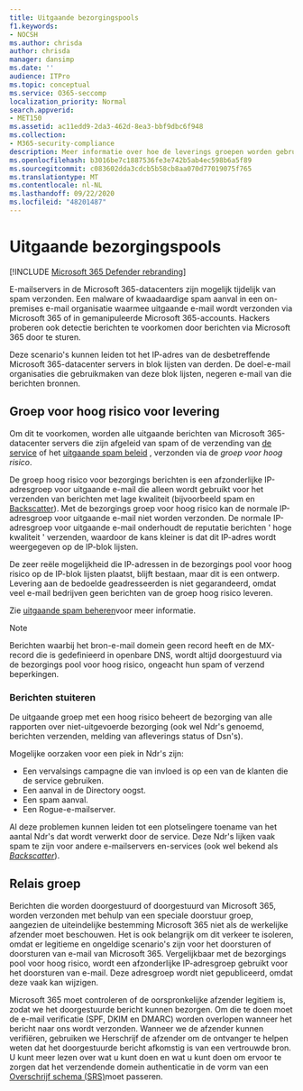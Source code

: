 ```yaml
---
title: Uitgaande bezorgingspools
f1.keywords:
- NOCSH
ms.author: chrisda
author: chrisda
manager: dansimp
ms.date: ''
audience: ITPro
ms.topic: conceptual
ms.service: O365-seccomp
localization_priority: Normal
search.appverid:
- MET150
ms.assetid: ac11edd9-2da3-462d-8ea3-bbf9dbc6f948
ms.collection:
- M365-security-compliance
description: Meer informatie over hoe de leverings groepen worden gebruikt om de reputatie van e-mailservers in de Microsoft 365-datacenters te beschermen.
ms.openlocfilehash: b3016be7c1887536fe3e742b5ab4ec598b6a5f89
ms.sourcegitcommit: c083602dda3cdcb5b58cb8aa070d77019075f765
ms.translationtype: MT
ms.contentlocale: nl-NL
ms.lasthandoff: 09/22/2020
ms.locfileid: "48201487"
---
```

# <a name="outbound-delivery-pools"></a>Uitgaande bezorgingspools

[!INCLUDE [Microsoft 365 Defender rebranding](../includes/microsoft-defender-for-office.md)]


E-mailservers in de Microsoft 365-datacenters zijn mogelijk tijdelijk van spam verzonden. Een malware of kwaadaardige spam aanval in een on-premises e-mail organisatie waarmee uitgaande e-mail wordt verzonden via Microsoft 365 of in gemanipuleerde Microsoft 365-accounts. Hackers proberen ook detectie berichten te voorkomen door berichten via Microsoft 365 door te sturen.

Deze scenario's kunnen leiden tot het IP-adres van de desbetreffende Microsoft 365-datacenter servers in blok lijsten van derden. De doel-e-mail organisaties die gebruikmaken van deze blok lijsten, negeren e-mail van die berichten bronnen.

## <a name="high-risk-delivery-pool"></a>Groep voor hoog risico voor levering
Om dit te voorkomen, worden alle uitgaande berichten van Microsoft 365-datacenter servers die zijn afgeleid van spam of de verzending van [de service](https://docs.microsoft.com/office365/servicedescriptions/exchange-online-service-description/exchange-online-limits#sending-limits-across-office-365-options) of het [uitgaande spam beleid](configure-the-outbound-spam-policy.md) , verzonden via de _groep voor hoog risico_.

De groep hoog risico voor bezorgings berichten is een afzonderlijke IP-adresgroep voor uitgaande e-mail die alleen wordt gebruikt voor het verzenden van berichten met lage kwaliteit (bijvoorbeeld spam en [Backscatter](backscatter-messages-and-eop.md)). Met de bezorgings groep voor hoog risico kan de normale IP-adresgroep voor uitgaande e-mail niet worden verzonden. De normale IP-adresgroep voor uitgaande e-mail onderhoudt de reputatie berichten ' hoge kwaliteit ' verzenden, waardoor de kans kleiner is dat dit IP-adres wordt weergegeven op de IP-blok lijsten.

De zeer reële mogelijkheid die IP-adressen in de bezorgings pool voor hoog risico op de IP-blok lijsten plaatst, blijft bestaan, maar dit is een ontwerp. Levering aan de bedoelde geadresseerden is niet gegarandeerd, omdat veel e-mail bedrijven geen berichten van de groep hoog risico leveren.

Zie [uitgaande spam beheren](outbound-spam-controls.md)voor meer informatie.

> [!NOTE]
> Berichten waarbij het bron-e-mail domein geen record heeft en de MX-record die is gedefinieerd in openbare DNS, wordt altijd doorgestuurd via de bezorgings pool voor hoog risico, ongeacht hun spam of verzend beperkingen.

### <a name="bounce-messages"></a>Berichten stuiteren

De uitgaande groep met een hoog risico beheert de bezorging van alle rapporten over niet-uitgevoerde bezorging (ook wel Ndr's genoemd, berichten verzenden, melding van afleverings status of Dsn's).

Mogelijke oorzaken voor een piek in Ndr's zijn:

- Een vervalsings campagne die van invloed is op een van de klanten die de service gebruiken.
- Een aanval in de Directory oogst.
- Een spam aanval.
- Een Rogue-e-mailserver.

Al deze problemen kunnen leiden tot een plotselingere toename van het aantal Ndr's dat wordt verwerkt door de service. Deze Ndr's lijken vaak spam te zijn voor andere e-mailservers en-services (ook wel bekend als _[Backscatter](backscatter-messages-and-eop.md)_).

## <a name="relay-pool"></a>Relais groep

Berichten die worden doorgestuurd of doorgestuurd van Microsoft 365, worden verzonden met behulp van een speciale doorstuur groep, aangezien de uiteindelijke bestemming Microsoft 365 niet als de werkelijke afzender moet beschouwen. Het is ook belangrijk om dit verkeer te isoleren, omdat er legitieme en ongeldige scenario's zijn voor het doorsturen of doorsturen van e-mail van Microsoft 365. Vergelijkbaar met de bezorgings pool voor hoog risico, wordt een afzonderlijke IP-adresgroep gebruikt voor het doorsturen van e-mail. Deze adresgroep wordt niet gepubliceerd, omdat deze vaak kan wijzigen.

Microsoft 365 moet controleren of de oorspronkelijke afzender legitiem is, zodat we het doorgestuurde bericht kunnen bezorgen. Om die te doen moet de e-mail verificatie (SPF, DKIM en DMARC) worden overlopen wanneer het bericht naar ons wordt verzonden. Wanneer we de afzender kunnen verifiëren, gebruiken we Herschrijf de afzender om de ontvanger te helpen weten dat het doorgestuurde bericht afkomstig is van een vertrouwde bron. U kunt meer lezen over wat u kunt doen en wat u kunt doen om ervoor te zorgen dat het verzendende domein authenticatie in de vorm van een [Overschrijf schema (SRS)](https://docs.microsoft.com/office365/troubleshoot/antispam/sender-rewriting-scheme)moet passeren.
